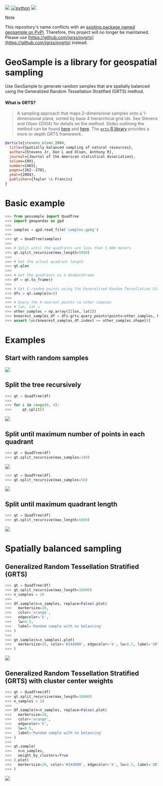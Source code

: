[![](https://img.shields.io/badge/License-MIT-black.svg)](https://lbesson.mit-license.org/)
[![python](https://img.shields.io/badge/Python-3.7%20%7C%203.8%20%7C%203.9-3776AB.svg?style=flat&logo=python&logoColor=white)](https://www.python.org)
[![](https://img.shields.io/github/v/release/jgrss/geosample?display_name=release)](https://github.com/jgrss/geosample/releases)

> [!NOTE]
> This repository's name conflicts with an [existing package named geosample on PyPI](https://pypi.org/project/geosample/). Therefore,
> this project will no longer be maintained. Please use [https://github.com/jgrss/pygrts](https://github.com/jgrss/pygrts) instead.

# GeoSample is a library for geospatial sampling

Use GeoSample to generate random samples that are spatially balanced using the Generalized Random Tessellation Stratified (GRTS) method.

#### What is GRTS?

> A sampling approach that maps 2-dimensional samples onto a 1-dimensional plane, sorted by base 4 hierarchical grid ids. See Stevens and Olsen (2004) for details on the method. Slides outlining the method can be found [here](https://archive.epa.gov/nheerl/arm/web/pdf/grts_ss.pdf) and [here](https://qcnrgradstudentcouncil.files.wordpress.com/2012/12/ecolunch_grts.pdf). The [`grts` R library](https://rdrr.io/cran/spsurvey/man/grts.html) provides a more in-depth GRTS framework.

```bibtex
@article{stevens_olsen_2004,
  title={Spatially balanced sampling of natural resources},
  author={Stevens Jr, Don L and Olsen, Anthony R},
  journal={Journal of the American statistical Association},
  volume={99},
  number={465},
  pages={262--278},
  year={2004},
  publisher={Taylor \& Francis}
}
```

# Basic example

```python
>>> from geosample import QuadTree
>>> import geopandas as gpd
>>>
>>> samples = gpd.read_file('samples.gpkg')
>>>
>>> qt = QuadTree(samples)
>>>
>>> # Split until the quadrants are less than 5,000 meters
>>> qt.split_recursive(max_length=5000)
>>>
>>> # Get the actual quadrant length
>>> qt.qlen
>>>
>>> # Get the quadrants as a GeoDataFrame
>>> df = qt.to_frame()
>>>
>>> # Get 5 random points using the Generalized Random Tessellation Stratified (GRTS) method
>>> dfs = qt.sample(n=5)
>>>
>>> # Query the k-nearest points to other samples
>>> # lon, lat =
>>> other_samples = np.array([[lon, lat]])
>>> knearest_samples_df = dfs.grts.query_points(points=other_samples, k=1)
>>> assert len(knearest_samples_df.index) == other_samples.shape[0]
```

# Examples

## Start with random samples

![](data/grts_fig1.png)

## Split the tree recursively

```python
>>> qt = QuadTree(df)
>>>
>>> for i in range(0, 4):
>>>     qt.split()
```

![](data/grts_fig2.png)

## Split until maximum number of points in each quadrant

```python
>>> qt = QuadTree(df)
>>> qt.split_recursive(max_samples=100)
```

![](data/grts_fig3.png)

```python
>>> qt = QuadTree(df)
>>> qt.split_recursive(max_samples=50)
```

![](data/grts_fig4.png)

## Split until maximum quadrant length

```python
>>> qt = QuadTree(df)
>>> qt.split_recursive(max_length=5000)
```

![](data/grts_fig5.png)

# Spatially balanced sampling

## Generalized Random Tessellation Stratified (GRTS)

```python
>>> qt = QuadTree(df)
>>> qt.split_recursive(max_length=10000)
>>> n_samples = 20
>>>
>>> df.sample(n=n_samples, replace=False).plot(
>>>   markersize=20,
>>>   color='orange',
>>>   edgecolor='k',
>>>   lw=0.5,
>>>   label='Random sample with no balancing'
>>> )
>>>
>>> qt.sample(n=n_samples).plot(
>>>   markersize=20, color='#34d800', edgecolor='k', lw=0.5, label='GRTS'
>>> )
```

![](data/grts_fig6.png)

## Generalized Random Tessellation Stratified (GRTS) with cluster center weights

```python
>>> qt = QuadTree(df)
>>> qt.split_recursive(max_length=10000)
>>> n_samples = 20
>>>
>>> df.sample(n=n_samples, replace=False).plot(
>>>   markersize=20,
>>>   color='orange',
>>>   edgecolor='k',
>>>   lw=0.5,
>>>   label='Random sample with no balancing'
>>> )
>>>
>>> qt.sample(
>>>   n=n_samples,
>>>   weight_by_clusters=True
>>> ).plot(
>>>   markersize=20, color='#34d800', edgecolor='k', lw=0.5, label='GRTS'
>>> )
```

![](data/grts_fig7.png)
